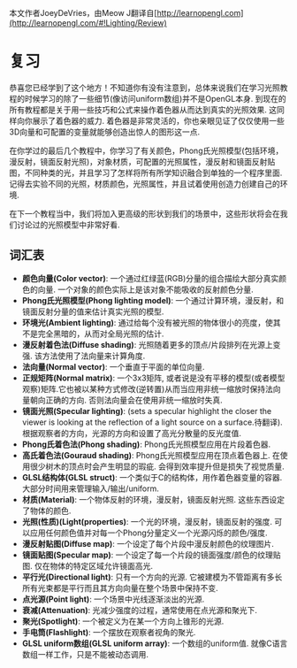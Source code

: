本文作者JoeyDeVries，由Meow J翻译自[http://learnopengl.com](http://learnopengl.com/#!Lighting/Review)

# 复习

恭喜您已经学到了这个地方！不知道你有没有注意到，总体来说我们在学习光照教程的时候学习的除了一些细节(像访问uniform数组)并不是OpenGL本身. 到现在的所有教程都是关于用一些技巧和公式来操作着色器从而达到真实的光照效果. 这同样向你展示了着色器的威力. 着色器是非常灵活的，你也亲眼见证了仅仅使用一些3D向量和可配置的变量就能够创造出惊人的图形这一点.

在你学过的最后几个教程中，你学习了有关颜色，Phong氏光照模型(包括环境，漫反射，镜面反射光照)，对象材质，可配置的光照属性，漫反射和镜面反射贴图，不同种类的光，并且学习了怎样将所有所学知识融合到单独的一个程序里面. 记得去实验不同的光照，材质颜色，光照属性，并且试着使用创造力创建自己的环境.

在下一个教程当中，我们将加入更高级的形状到我们的场景中，这些形状将会在我们讨论过的光照模型中非常好看.

词汇表
--------

- **颜色向量(Color vector)**: 一个通过红绿蓝(RGB)分量的组合描绘大部分真实颜色的向量. 一个对象的颜色实际上是该对象不能吸收的反射颜色分量.
- **Phong氏光照模型(Phong lighting model)**: 一个通过计算环境，漫反射，和镜面反射分量的值来估计真实光照的模型.
- **环境光(Ambient lighting)**: 通过给每个没有被光照的物体很小的亮度，使其不是完全黑暗的，从而对全局光照的估计.
- **漫反射着色法(Diffuse shading)**: 光照随着更多的顶点/片段排列在光源上变强. 该方法使用了法向量来计算角度.
- **法向量(Normal vector)**: 一个垂直于平面的单位向量.
- **正规矩阵(Normal matrix)**: 一个3x3矩阵, 或者说是没有平移的模型(或者模型观察)矩阵.它也被以某种方式修改(逆转置)从而当应用非统一缩放时保持法向量朝向正确的方向. 否则法向量会在使用非统一缩放时失真.
- **镜面光照(Specular lighting)**: (sets a specular highlight the closer the viewer is looking at the reflection of a light source on a surface.待翻译). 根据观察者的方向，光源的方向和设置了高光分散量的反光度值.
- **Phong氏着色法(Phong shading)**: Phong氏光照模型应用在片段着色器.
- **高氏着色法(Gouraud shading)**: Phong氏光照模型应用在顶点着色器上. 在使用很少树木的顶点时会产生明显的瑕疵. 会得到效率提升但是损失了视觉质量.
- **GLSL结构体(GLSL struct)**: 一个类似于C的结构体，用作着色器变量的容器. 大部分时间用来管理输入/输出/uniform.
- **材质(Material)**: 一个物体反射的环境，漫反射，镜面反射光照. 这些东西设定了物体的颜色.
- **光照(性质)(Light(properties)**: 一个光的环境，漫反射，镜面反射的强度. 可以应用任何颜色值并对每一个Phong分量定义一个光源闪烁的颜色/强度.
- **漫反射贴图(Diffuse map)**: 一个设定了每个片段中漫反射颜色的纹理图片.
- **镜面贴图(Specular map)**: 一个设定了每一个片段的镜面强度/颜色的纹理贴图. 仅在物体的特定区域允许镜面高光.
- **平行光(Directional light)**: 只有一个方向的光源. 它被建模为不管距离有多长所有光束都是平行而且其方向向量在整个场景中保持不变.
- **点光源(Point light)**: 一个场景中光线逐渐淡出的光源.
- **衰减(Attenuation)**: 光减少强度的过程，通常使用在点光源和聚光下.
- **聚光(Spotlight)**: 一个被定义为在某一个方向上锥形的光源.
- **手电筒(Flashlight)**: 一个摆放在观察者视角的聚光.
- **GLSL uniform数组(GLSL uniform array)**: 一个数组的uniform值. 就像C语言数组一样工作，只是不能被动态调用.